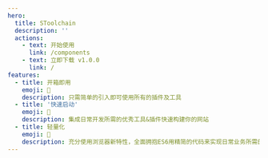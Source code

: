 ```yaml
---
hero:
  title: SToolchain
  description: ''
  actions:
    - text: 开始使用
      link: /components
    - text: 立即下载 v1.0.0
      link: /
features:
  - title: 开箱即用
    emoji: 💎
    description: 只需简单的引入即可使用所有的插件及工具
  - title: '快速启动'
    emoji: 🚀
    description: 集成日常开发所需的优秀工具&插件快速构建你的网站
  - title: 轻量化
    emoji: 🌈
    description: 充分使用浏览器新特性，全面拥抱ES6用精简的代码来实现日常业务所需的插件及工具，最后通过构建来减少代码体积
---
```

